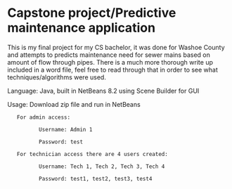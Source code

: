 # Capstone project/Predictive maintenance application

This is my final project for my CS bachelor, it was done for Washoe County and attempts to predicts maintenance need for sewer mains based on amount of flow through pipes. There is a much more thorough write up included in a word file, feel free to read through that in order to see what techniques/algorithms were used.

Language: Java, built in NetBeans 8.2 using Scene Builder for GUI

Usage: Download zip file and run in NetBeans
       
       For admin access:
        
              Username: Admin 1
        
              Password: test
       
       For technician access there are 4 users created:
       
              Username: Tech 1, Tech 2, Tech 3, Tech 4
       
              Password: test1, test2, test3, test4


